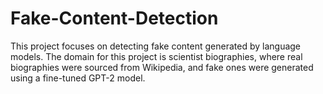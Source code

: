 # Fake-Content-Detection
This project focuses on detecting fake content generated by language models. The domain for this project is scientist biographies, where real biographies were sourced from Wikipedia, and fake ones were generated using a fine-tuned GPT-2 model.
